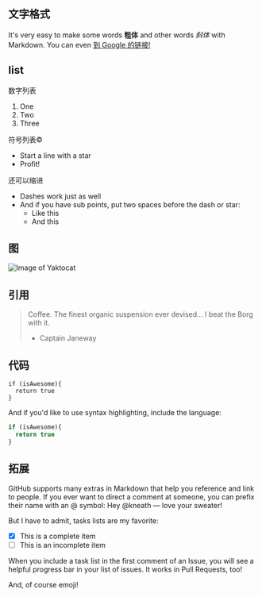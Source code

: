
## 文字格式

It's very easy to make some words **粗体** and other words *斜体* with Markdown. You can even [到 Google 的链接!](http://google.com)

## list

数字列表

1. One
2. Two
3. Three

符号列表©️

* Start a line with a star
* Profit!

还可以缩进

- Dashes work just as well
- And if you have sub points, put two spaces before the dash or star:
  - Like this
  - And this

## 图

![Image of Yaktocat](https://octodex.github.com/images/yaktocat.png)

## 引用

> Coffee. The finest organic suspension ever devised... I beat the Borg with it.
> - Captain Janeway

## 代码

```
if (isAwesome){
  return true
}
```

And if you'd like to use syntax highlighting, include the language:

```javascript
if (isAwesome){
  return true
}
```

## 拓展 

GitHub supports many extras in Markdown that help you reference and link to people. If you ever want to direct a comment at someone, you can prefix their name with an @ symbol: Hey @kneath — love your sweater!

But I have to admit, tasks lists are my favorite:

- [x] This is a complete item
- [ ] This is an incomplete item

When you include a task list in the first comment of an Issue, you will see a helpful progress bar in your list of issues. It works in Pull Requests, too!

And, of course emoji!